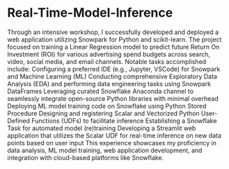 # Real-Time-Model-Inference

Through an intensive workshop, I successfully developed and deployed a web application utilizing Snowpark for Python and scikit-learn. The project focused on training a Linear Regression model to predict future Return On Investment (ROI) for various advertising spend budgets across search, video, social media, and email channels. Notable tasks accomplished include:  Configuring a preferred IDE (e.g., Jupyter, VSCode) for Snowpark and Machine Learning (ML) Conducting comprehensive Exploratory Data Analysis (EDA) and performing data engineering tasks using Snowpark DataFrames Leveraging curated Snowflake Anaconda channel to seamlessly integrate open-source Python libraries with minimal overhead Deploying ML model training code on Snowflake using Python Stored Procedure Designing and registering Scalar and Vectorized Python User-Defined Functions (UDFs) to facilitate inference Establishing a Snowflake Task for automated model (re)training Developing a Streamlit web application that utilizes the Scalar UDF for real-time inference on new data points based on user input This experience showcases my proficiency in data analysis, ML model training, web application development, and integration with cloud-based platforms like Snowflake.
